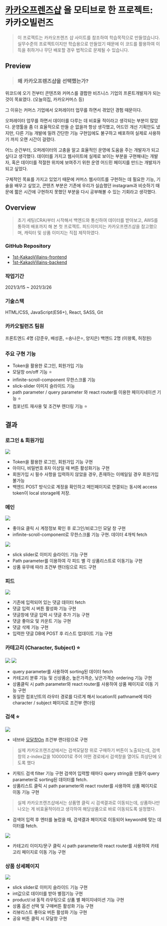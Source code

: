 # [카카오프렌즈샵](https://store.kakaofriends.com/kr/index) 을 모티브로 한 프로젝트: 카카오빌런즈
> 이 프로젝트는 카카오프렌즈 샵 사이트를 참조하여 학습목적으로 만들었습니다. 실무수준의 프로젝트이지만 학습용으로 만들었기 때문에 이 코드를 활용하여 이득을 취하거나 무단 배포할 경우 법적으로 문제될 수 있습니다.
## Preview
>### 왜 카카오프렌즈샵을 선택했는가? 
위코드에 오기 전부터 콘텐츠와 커머스를 결합한 비즈니스 기업의 프론트개발자가 되는 것이 목표였다. (오늘의집, 카카오커머스 등)

그 이유는 커머스 기업에서 오퍼레이터 업무를 하면서 겪었던 경험 때문이다.

오퍼레이터 업무를 하면서 데이터를 다루는 데 비효율 적이라고 생각되는 부분이 많았다. 운영툴을 좀 더 효율적으로 만들 순 없을까 항상 생각했고, 어드민 개선 기획안도 냈지만, 다른 기능 개발에 밀려 간단한 기능 구현임에도 불구하고 배포하여 실제로 사용하기 까지 오랜 시간이 걸렸다.

어느 순간부터, 오퍼레이터의 고충을 알고 효율적인 운영에 도움을 주는 개발자가 되고 싶다고 생각했다. 데이터를 가지고 웹사이트에 실제로 보이는 부분을 구현해내는 개발자, 혹은 데이터를 적절한 위치에 보여주기 위한 운영 어드민 페이지를 만드는 개발자가 되고 싶었다.

구체적인 목표를 가지고 있었기 때문에 커머스 웹사이트를 구현하는 데 필요한 기능, 기술을 배우고 싶었고, 콘텐츠 부분은 기존에 우리가 실습했던 instagram과 비슷하기 때문에 짧은 시간에 구현하지 못했던 부분을 다시 공부해볼 수 있는 기회라고 생각했다.

## Overview
>초기 세팅(CRA)부터 시작해서 백엔드와 통신하여 데이터를 받아보고, AWS를 통하여 배포까지 해 본 첫 프로젝트.
피드이미지는 카카오프렌즈샵을 참고했으며, 캐릭터 및 상품 이미지는 직접 제작하였다.
### GitHub Repository
* [1st-KakaoVillains-frontend](https://github.com/wecode-bootcamp-korea/18-1st-KakaoVillains-frontend)
* [1st-KakaoVillains-backend](https://github.com/wecode-bootcamp-korea/18-1st-KakaoVillains-backend)
### 작업기간
2021/3/15 ~ 2021/3/26
### 기술스택
HTML/CSS, JavaScript(ES6+), React, SASS, Git

### 카카오빌런즈 팀원
프론트엔드 4명 (강준우, 배성훈, ⭐송나은⭐, 양지은)
백엔드 2명 (이왕록, 허정원)

### 주요 구현 기능
* Token을 활용한 로그인, 회원가입 기능
* 모달창 on/off 기능 ⭐
* infinite-scroll-component 무한스크롤 기능
* slick-slider 이미지 슬라이드 기능
* path parameter / query parameter 와 react router를 이용한 페이지네이션 기능 ⭐
* 컴포넌트 재사용 및 조건부 렌더링 기능 ⭐

## 결과
### 로그인 & 회원가입
![](https://images.velog.io/images/songbetter/post/417bc820-dda6-4b23-bfbf-4b275b41ef99/ezgif.com-gif-maker.gif)
* Token을 활용한 로그인, 회원가입 기능 구현
* 아이디, 비밀번호 8자 이상일 때 버튼 활성화기능 구현
* 회원가입 시 필수 사항을 입력하지 않았을 경우, 존재하는 이메일일 경우 회원가입 불가능
* 백엔드 POST 방식으로 계정을 확인하고 메인페이지로 연결되는 동시에 access token이 local storage에 저장.

### 메인
![](https://images.velog.io/images/songbetter/post/f65e3e32-51a4-4557-9e28-a2935b79e68e/ezgif.com-gif-maker%20(2).gif)
* 좋아요 클릭 시 계정정보 확인 후 로그인/비로그인 모달 창 구현
* infinite-scroll-component로 무한스크롤 기능 구현. 데이터 4개씩 fetch

![](https://images.velog.io/images/songbetter/post/a43940b5-9a32-4438-9613-1c4f84bb5b00/ezgif.com-gif-maker%20(3).gif)
* slick slider로 이미지 슬라이드 기능 구현
* Path parameter를 이용하여 각 피드 별 각 상품리스트로 이동기능 구현
* 상품 유무에 따라 조건부 렌더링으로 피드 구현

### 피드
![](https://images.velog.io/images/songbetter/post/4692111c-d17b-417a-8f4d-e0bbc3dcc60e/ezgif.com-gif-maker%20(4).gif)
* 기존에 입력되어 있는 댓글 데이터 fetch
* 댓글 입력 시 버튼 활성화 기능 구현
* 댓글창에 댓글 입력 시 댓글 추가 기능 구현
* 댓글 좋아요 및 카운트 기능 구현
* 댓글 삭제 기능 구현
* 입력한 댓글 DB에 POST 후 리스트 업데이트 기능 구현

### 카테고리 (Character, Subject) ⭐
![](https://images.velog.io/images/songbetter/post/2a9ede2e-302d-4ead-a3fa-6ea51a6bb713/ezgif.com-gif-maker%20(7).gif)
![](https://images.velog.io/images/songbetter/post/29fd7cb5-0d35-461a-92c3-3f2776f61e29/ezgif.com-gif-maker%20(5).gif)
* query parameter를 사용하여 sorting된 데이터 fetch
* 카테고리 분류 기능 및 신상품순, 높은가격순, 낮은가격순 ordering 기능 구현
* 상품클릭 시 path parameter와 react router를 사용하여 상품 페이지로 이동 기능 구현
* 동일한 컴포넌트의 라우터 경로를 다르게 해서 location의 pathname에 따라 character / subject 페이지로 조건부 랜더링
### 검색 ⭐
![](https://images.velog.io/images/songbetter/post/c8c07ded-7719-4ee0-9e79-98fac9df2efb/ezgif.com-gif-maker%20(6).gif)
* 네브바 [모달창On](https://velog.io/@songbetter/KakaoVillains-Nav-Toggle-Title) 조건부 랜더링으로 구현

> 실제 카카오프렌즈샵에서는 검색모달창 위로 구매하기 버튼이 노출되는데, 검색창의 z-index값을 1000001로 주어 어떤 경로에서 검색창을 열어도 최상단에 오도록 했다

* 키워드 검색 filter 기능 구현
검색어 입력할 때마다 query string을 만들어 query parameter로 sorting된 데이터를 fetch. 
* 상품리스트 클릭 시 path parameter와 react router를 사용하여 상품 페이지로 이동 기능 구현

>실제 카카오프렌즈샵에서는 상품명 클릭 시 검색결과로 이동되는데, 상품하나만 나오는 게 비효율적이라고 생각하여 해당상품으로 바로 이동되도록 설정했다.

* 검색어 입력 후 엔터를 눌렀을 때, 검색결과 페이지로 이동되어 keyword에 맞는 데이터를 fetch.

![](https://images.velog.io/images/songbetter/post/7c3bec55-a1b4-4828-bccd-d8686da99a76/ezgif.com-gif-maker%20(8).gif)
* 카테고리 이미지/문구 클릭 시 path parameter와 react router를 사용하여 카테고리 페이지로 이동 기능 구현

### 상품 상세페이지
![](https://images.velog.io/images/songbetter/post/60292b1a-a036-4e12-8a81-d3f5a34170da/ezgif.com-gif-maker%20(9).gif)
* slick slider로 이미지 슬라이드 기능 구현
* int값으로 데이터를 받아 별점기능 구현
* product/:id 동적 라우팅으로 상품 별 페이지네이션 기능 구현
* 상품 옵션 선택 및 구매버튼 활성화 기능 구현
* 리뷰리스트 좋아요 버튼 활성화 기능 구현
* 공유 버튼 클릭 시 모달창 구현
